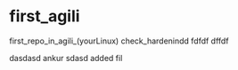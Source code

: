 # first_agili
first_repo_in_agili_(yourLinux)
check_hardenindd
fdfdf
dffdf


dasdasd ankur
sdasd
added fil
